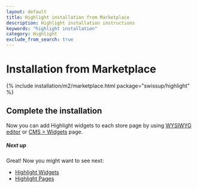 ```yaml
---
layout: default
title: Highlight installation from Marketplace
description: Highlight installation instructions
keywords: "highlight installation"
category: Highlight
exclude_from_search: true
---
```


# Installation from Marketplace

{% include installation/m2/marketplace.html package="swissup/highlight" %}

## Complete the installation

Now you can add Highlight widgets to each store page by using
[WYSIWYG editor][usage_wysiwyg_editor] or [CMS > Widgets][usage_widgets_page]
page.

##### Next up

Great! Now you might want to see next:

- [Highlight Widgets](/m2/extensions/highlight/widgets/)
- [Highlight Pages](/m2/extensions/highlight/pages/)

[usage_wysiwyg_editor]: /m2/extensions/highlight/widgets/usage/#wysiwyg-editor
[usage_widgets_page]: /m2/extensions/highlight/widgets/usage/#widgets-page